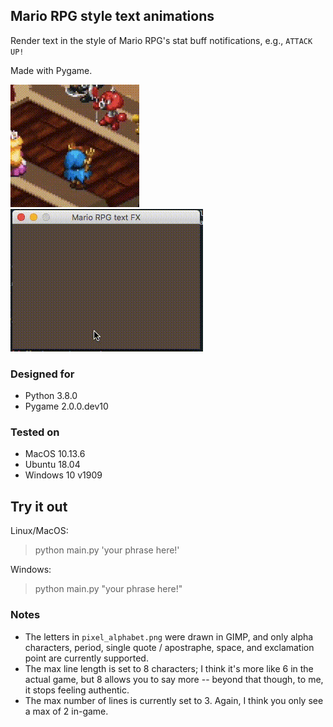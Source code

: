 ## Mario RPG style text animations

Render text in the style of Mario RPG's stat buff notifications, e.g., `ATTACK UP!`

Made with Pygame.

![](./example/geno.gif) ![](./example/serenity.gif)

### Designed for

- Python 3.8.0
- Pygame 2.0.0.dev10

### Tested on

- MacOS 10.13.6
- Ubuntu 18.04
- Windows 10 v1909

## Try it out

Linux/MacOS:

> python main.py 'your phrase here!'

Windows:

> python main.py "your phrase here!"

### Notes

- The letters in `pixel_alphabet.png` were drawn in GIMP, and only alpha characters, period, single quote / apostraphe, space, and exclamation point are currently supported.
- The max line length is set to 8 characters; I think it's more like 6 in the actual game, but 8 allows you to say more -- beyond that though, to me, it stops feeling authentic.
- The max number of lines is currently set to 3. Again, I think you only see a max of 2 in-game.
